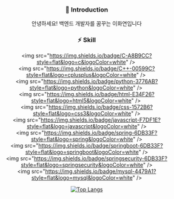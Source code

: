 <div align=center>

### 👋 Introduction

안녕하세요! 백엔드 개발자를 꿈꾸는 이화연입니다

### ⚡ Skill

<img src="https://img.shields.io/badge/C-A8B9CC?style=flat&logo=c&logoColor=white" /> 
<img src="https://img.shields.io/badge/C++-00599C?style=flat&logo=cplusplus&logoColor=white" /> 
<img src="https://img.shields.io/badge/python-3776AB?style=flat&logo=python&logoColor=white" /> 
<img src="https://img.shields.io/badge/html-E34F26?style=flat&logo=html5&logoColor=white" /> 
<img src="https://img.shields.io/badge/css-1572B6?style=flat&logo=css3&logoColor=white" /> 
<img src="https://img.shields.io/badge/javascript-F7DF1E?style=flat&logo=javascript&logoColor=white" /> 
<img src="https://img.shields.io/badge/spring-6DB33F?style=flat&logo=spring&logoColor=white" /> 
<img src="https://img.shields.io/badge/springboot-6DB33F?style=flat&logo=springboot&logoColor=white" /> 
<img src="https://img.shields.io/badge/springsecurity-6DB33F?style=flat&logo=springsecurity&logoColor=white" /> 
<img src="https://img.shields.io/badge/mysql-4479A1?style=flat&logo=mysql&logoColor=white" />

<!--
**hwa-yeon/hwa-yeon** is a ✨ _special_ ✨ repository because its `README.md` (this file) appears on your GitHub profile.

Here are some ideas to get you started:

- 🔭 I’m currently working on ...
- 🌱 I’m currently learning ...
- 👯 I’m looking to collaborate on ...
- 🤔 I’m looking for help with ...
- 💬 Ask me about ...
- 📫 How to reach me: ...
- 😄 Pronouns: ...
- ⚡ Fun fact: ...
-->

[![Top Langs](https://github-readme-stats.vercel.app/api/top-langs/?username=hwa-yeon&langs_count=8)](https://github.com/hea-yeon/github-readme-stats)

</div>
